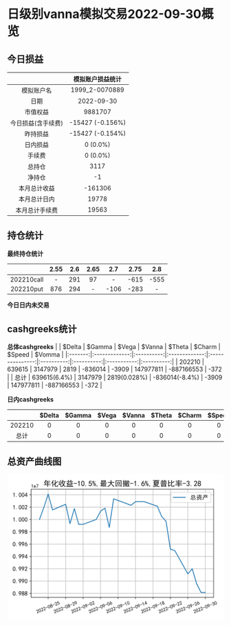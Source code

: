 # 日级别vanna模拟交易2022-09-30概览
## 今日损益
|                    | 模拟账户损益统计   |
|:-------------------:|:-------------------:|
| 模拟账户名         | 1999_2-0070889     |
| 日期               | 2022-09-30         |
| 市值权益           | 9881707            |
| 今日损益(含手续费) | -15427 (-0.156%)   |
| 昨持损益           | -15427 (-0.154%)   |
| 日内损益           | 0 (0.0%)           |
| 手续费             | 0 (0.0%)           |
| 总持仓             | 3117               |
| 净持仓             | -1                 |
| 本月总计收益       | -161306            |
| 本月总计日内       | 19778              |
| 本月总计手续费     | 19563              |

## 持仓统计
**最终持仓统计**

|            | 2.55   |   2.6 | 2.65   | 2.7   |   2.75 | 2.8   |
|:-----------:|:-------:|:------:|:-------:|:------:|:-------:|:------:|
| 202210call | -      |   291 | 97     | -     |   -615 | -555  |
| 202210put  | 876    |   294 | -      | -106  |   -283 | -     |

**今日日内未交易**

## cashgreeks统计

**总体cashgreeks**
|        | \$Delta      | \$Gamma   | \$Vega       | \$Vanna        | \$Theta   | \$Charm   | \$Speed    | \$Vomma   |
|:-------:|:-------------:|:----------:|:-------------:|:---------------:|:----------:|:----------:|:-----------:|:----------:|
| 202210 | 639615       | 3147979   | 2819         | -836014        | -3909     | 147977811 | -887166553 | -372      |
| 总计   | 639615(6.4%) | 3147979   | 2819(0.028%) | -836014(-8.4%) | -3909     | 147977811 | -887166553 | -372      |

**日内cashgreeks**

|        | \$Delta   | \$Gamma   | \$Vega   | \$Vanna   | \$Theta   | \$Charm   | \$Speed   | \$Vomma   |
|:-------:|:----------:|:----------:|:---------:|:----------:|:----------:|:----------:|:----------:|:----------:|
| 202210 | 0         | 0         | 0        | 0         | 0         | 0         | 0         | 0         |
| 总计   | 0         | 0         | 0        | 0         | 0         | 0         | 0         | 0         |

## 总资产曲线图

![](netvalue20220930.png)